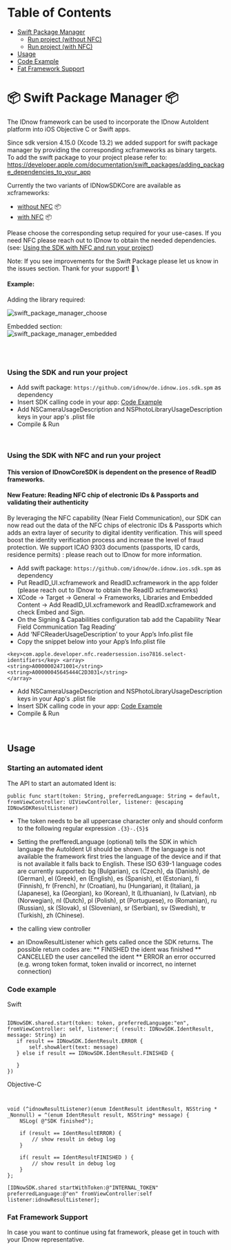 # Table of Contents
- [Swift Package Manager](#swift-package-manager)
  -  [Run project (without NFC)](#using-the-sdk-with-nfc-and-run-your-project)
  -  [Run project (with NFC)](#using-the-sdk-and-run-your-project)
- [Usage](#Usage)
- [Code Example](#code-example)
- [Fat Framework Support](#fat-framework-support)


# :package: Swift Package Manager :package:

The IDnow framework can be used to incorporate the IDnow AutoIdent platform into iOS Objective C or Swift apps.

Since sdk version 4.15.0 (Xcode 13.2) we added support for swift package manager by providing the corresponding xcframeworks as binary targets.
To add the swift package to your project please refer to: https://developer.apple.com/documentation/swift_packages/adding_package_dependencies_to_your_app

Currently the two variants of IDNowSDKCore are available as xcframeworks:
* [without NFC](#using-the-sdk-and-run-your-project) :package:
* [with NFC](#using-the-sdk-with-nfc-and-run-your-project) :package:

Please choose the corresponding setup required for your use-cases. If you need NFC please reach out to IDnow to obtain the needed dependencies. (see: [Using the SDK with NFC and run your project](#using-the-sdk-with-nfc-and-run-your-project))

Note: If you see improvements for the Swift Package please let us know in the issues section. Thank for your support! :postbox: \


#### Example:

Adding the library required:
<br>

![swift_package_manager_choose](https://github.com/idnow/de.idnow.ios.sdk.spm/blob/main/images/swift_package_manager.png)

Embedded section:
<br>
![swift_package_manager_embedded](https://github.com/idnow/de.idnow.ios.sdk.spm/blob/main/images/swift_package_manager_2.png)

<br>


<br>

### Using the SDK and run your project 

* Add swift package: `https://github.com/idnow/de.idnow.ios.sdk.spm` as dependency
* Insert SDK calling code in your app: [Code Example](#code-example)
* Add NSCameraUsageDescription and NSPhotoLibraryUsageDescription keys in your app's .plist file 
* Compile & Run

<br>

### Using the SDK with NFC and run your project

#### This version of IDnowCoreSDK is dependent on the presence of ReadID frameworks.

#### New Feature: Reading NFC chip of electronic IDs & Passports and validating their authenticity

By leveraging the NFC capability (Near Field Communication), our SDK can now read out the data of the NFC chips of electronic IDs & Passports which adds an extra layer of security to digital identity verification. This will speed boost the identity verification process and increase the level of fraud protection.
We support ICAO 9303 documents (passports, ID cards, residence permits) : please reach out to IDnow for more information.

* Add swift package: `https://github.com/idnow/de.idnow.ios.sdk.spm` as dependency
* Put ReadID_UI.xcframework and ReadID.xcframework in the app folder (please reach out to IDnow to obtain the ReadID xcframeworks)
* XCode -> Target -> General -> Frameworks, Libraries and Embedded Content -> Add ReadID_UI.xcframework and ReadID.xcframework and check Embed and Sign.
* On the Signing & Capabilities configuration tab add the Capability ‘Near Field Communication Tag Reading’
* Add ‘NFCReaderUsageDescription’ to your App’s Info.plist file 
* Copy the snippet below into your App’s Info.plist file 
```
<key>com.apple.developer.nfc.readersession.iso7816.select-identifiers</key> <array>
<string>A0000002471001</string>
<string>A00000045645444C2D3031</string>
</array>

```
* Add NSCameraUsageDescription and NSPhotoLibraryUsageDescription keys in your App's .plist file 
* Insert SDK calling code in your app: [Code Example](#code-example)
* Compile & Run

<br>

## Usage

### Starting an automated ident

The API to start an automated Ident is:
```
public func start(token: String, preferredLanguage: String = default, fromViewController: UIViewController, listener: @escaping IDNowSDKResultListener)
```

* The token needs to be all uppercase character only and should conform to the following regular expression  `.{3}-.{5}$`
* Setting the prefferedLanguage (optional) tells the SDK in which language the AutoIdent UI should be shown. If the language is not available the framework first tries the language of the device and if that is not available it falls back to English.
  These ISO 639-1 language codes are currently supported: bg (Bulgarian), cs (Czech), da (Danish), de (German), el (Greek), en (English), es (Spanish), et (Estonian), fi (Finnish), fr (French), hr (Croatian), hu (Hungarian), it (Italian), ja (Japanese), ka (Georgian), ko (Korean), lt (Lithuanian), lv (Latvian), nb (Norwegian), nl (Dutch), pl (Polish), pt (Portuguese), ro (Romanian), ru (Russian), sk (Slovak), sl (Slovenian), sr (Serbian), sv (Swedish), tr (Turkish), zh (Chinese).
  
* the calling view controller
* an IDnowResultListener which gets called once the SDK returns. The possible return codes are:
** FINISHED the ident was finished
** CANCELLED the user cancelled the ident
** ERROR an error occurred (e.g. wrong token format, token invalid or incorrect, no internet connection)

### Code example

Swift

```

IDNowSDK.shared.start(token: token, preferredLanguage:"en", fromViewController: self, listener:{ (result: IDNowSDK.IdentResult, message: String) in
   if result == IDNowSDK.IdentResult.ERROR {
       self.showAlert(text: message)
   } else if result == IDNowSDK.IdentResult.FINISHED {

   }
})

```

Objective-C

```


void (^idnowResultListener)(enum IdentResult identResult, NSString * _Nonnull) = ^(enum IdentResult result, NSString* message) {
    NSLog( @"SDK finished");

    if (result == IdentResultERROR) {
        // show result in debug log
    }

    if( result == IdentResultFINISHED ) {
        // show result in debug log
    }
};

[IDNowSDK.shared startWithToken:@"INTERNAL_TOKEN" preferredLanguage:@"en" fromViewController:self listener:idnowResultListener];

```

### Fat Framework Support

In case you want to continue using fat framework, please get in touch with your IDnow representative.
